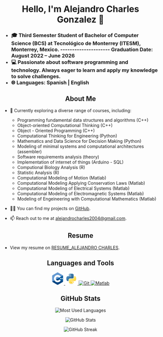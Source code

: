 <h1 align="center">Hello, I'm Alejandro Charles Gonzalez 👋</h1>

<h3 align="left">
  <ul>
    <li>🎓 Third Semester Student of Bachelor of Computer Science (BCS) at Tecnológico de Monterrey (ITESM), Monterrey, Mexico. --------------------- Graduation Date: August 2022 – June 2026</li>
    <li>💻 Passionate about software programming and technology. Always eager to learn and apply my knowledge to solve challenges.</li>
    <li>🌐 Languages: Spanish | English</li>
  </ul>
</h3>

<p align="center">
  <a href="https://github.com/alejandrocharles" target="_blank">
  </a>
</p>

<h2 align="center">About Me</h2>

- 🌱 Currently exploring a diverse range of courses, including:
  - Programming fundamental data structures and algorithms (C++)
  - Object-oriented Computational Thinking (C++)
  - Object - Oriented Programming (C++)
  - Computational Thinking for Engineering (Python) 
  - Mathematics and Data Science for Decision Making (Python)
  - Modeling of minimal systems and computational architectures (assembler)
  - Software requirements analysis (theory)
  - Implementation of internet of things (Arduino - SQL)
  - Computional Biology Analysis (R)
  - Statistic Analysis (R)
  - Computational Modeling of Motion (Matlab) 
  - Computational Modeling Applying Conservation Laws (Matlab)    
  - Computational Modeling of Electrical Systems (Matlab)
  - Computational Modeling of Electromagnetic Systems (Matlab)
  - Modeling of Engeineering with Computational Mathematics (Matlab)


- 👨‍💻 You can find my projects on [GitHub](https://github.com/Alejandrocharles?tab=repositories).

- 📫 Reach out to me at [alejandrocharles2004@gmail.com](mailto:alejandrocharles2004@gmail.com).

<h2 align="center">Resume</h2>

- View my resume on [RESUME_ALEJANDRO CHARLES](https://www.canva.com/design/DAFQqvzT0b0/pravsBTF9uTBs3p0OSZVqQ/view?utm_content=DAFQqvzT0b0&utm_campaign=designshare&utm_medium=link&utm_source=publishsharelink).


<h2 align="center">Languages and Tools</h2>
<p align="center">
  <a href="https://www.w3schools.com/cpp/" target="_blank" rel="noreferrer">
    <img src="https://raw.githubusercontent.com/devicons/devicon/master/icons/cplusplus/cplusplus-original.svg" alt="C++" width="40" height="40" />
  </a>
    <a href="https://www.python.org" target="_blank" rel="noreferrer">
    <img src="https://raw.githubusercontent.com/devicons/devicon/master/icons/python/python-original.svg" alt="Python" width="40" height="40" />
  </a>
  <a href="https://git-scm.com/" target="_blank" rel="noreferrer">
    <img src="https://www.vectorlogo.zone/logos/git-scm/git-scm-icon.svg" alt="Git" width="40" height="40" />
  </a>
  <a href="https://www.mathworks.com/" target="_blank" rel="noreferrer">
    <img src="https://upload.wikimedia.org/wikipedia/commons/2/21/Matlab_Logo.png" alt="Matlab" width="40" height="40" />
  </a>
</p>

<h2 align="center">GitHub Stats</h2>

<p align="center">
  <img src="https://github-readme-stats.vercel.app/api/top-langs?username=alejandrocharles&show_icons=true&locale=en&layout=compact" alt="Most Used Languages" />
</p>

<p align="center">
  <img src="https://github-readme-stats.vercel.app/api?username=alejandrocharles&show_icons=true&locale=en" alt="GitHub Stats" />
</p>

<p align="center">
  <img src="https://github-readme-streak-stats.herokuapp.com/?user=alejandrocharles" alt="GitHub Streak" />
</p>
